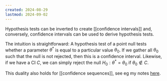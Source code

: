 ```yaml
---
created: 2024-08-29
lastmod: 2024-09-02
---
```


Hypothesis tests can be inverted to create [[confidence intervals]] and, conversely, confidence intervals can be used to derive hypothesis tests. 

The intuition is straightforward: A hypothesis test of a point null tests whether a parameter $\theta^*$ is equal to a particular value $\theta_0$. If we gather all $\theta_0$ such that the null is not rejected, then this is a confidence interval. Likewise, if we have a CI $C$, we can simply reject the null $H_0: \theta^*=\theta_0$ if $\theta_0\notin C$.

This duality also holds for [[confidence sequences]], see eg my notes [here](https://benchugg.com/research_notes/sequential_testing_duality/). 

